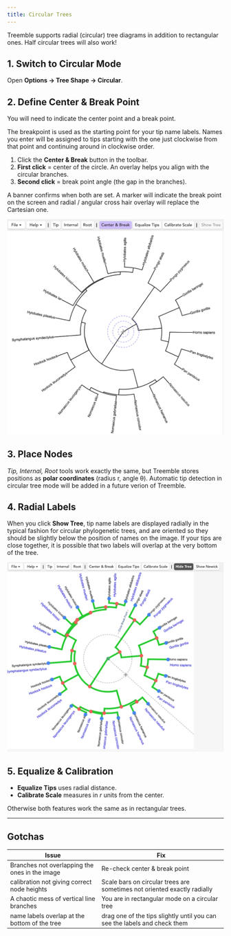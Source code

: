 ```yaml
---
title: Circular Trees
---
```


Treemble supports radial (circular) tree diagrams in addition to rectangular ones. Half circular trees will also work!

## 1. Switch to Circular Mode

Open **Options → Tree Shape → Circular**.


## 2. Define Center & Break Point

You will need to indicate the center point and a break point. 

The breakpoint is used as the starting point for your tip name labels.  Names you enter will be assigned to tips starting with the one just clockwise from that point and continuing around in clockwise order.

1. Click the **Center & Break** button in the toolbar.  
2. **First click** = center of the circle.  An overlay helps you align with the circular branches.
3. **Second click** = break point angle (the gap in the branches).

A banner confirms when both are set.  A marker will indicate the break point on the screen and radial / angular cross hair overlay will replace the Cartesian one.

![Circular labels](/img/Docs/center_selection.png)

## 3. Place Nodes

*Tip, Internal, Root* tools work exactly the same, but Treemble stores positions as **polar coordinates** (radius r, angle θ). Automatic tip detection in circular tree mode will be added in a future verion of Treemble.

## 4. Radial Labels

When you click **Show Tree**, tip name labels are displayed radially in the typical fashion for circular phylogenetic trees, and are oriented so they should be slightly below the position of names on the image. If your tips are close together, it is possible that two labels will overlap at the very bottom of the tree. 

![Circular labels](/img/Docs/circular_tree.png)

## 5. Equalize & Calibration

* **Equalize Tips** uses radial distance.  
* **Calibrate Scale** measures in *r* units from the center.

Otherwise both features work the same as in rectangular trees.

---

## Gotchas

| Issue | Fix |
|-------|-----|
| Branches not overlapping the ones in the image | Re-check center & break point |
| calibration not giving correct node heights | Scale bars on circular trees are sometimes not oriented exactly radially |
| A chaotic mess of vertical line branches | You are in rectangular mode on a circular tree |
| name labels overlap at the bottom of the tree | drag one of the tips slightly until you can see the labels and check them|
